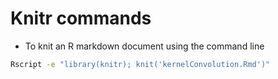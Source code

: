 # Knitr commands 
* To knit an R markdown document using the command line 
```bash
Rscript -e "library(knitr); knit('kernelConvolution.Rmd')"
```
